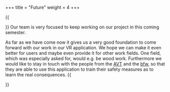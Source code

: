 +++
title = "Future"
weight = 4
+++

{{<section title="Our Future Plans">}}
Our team is very focused to keep working on our project in this coming semester. 

As far as we have come now it gives us a very good foundation to come forward with our work in our VR application. 
We hope we can make it even better for users and maybe even provide it for other work fields. One field, which was especially asked for, would e.g. be wood work. 
Furthermore we would like to stay in touch with the people from the [AVT](https://www.avt-bildung.de/) and the [bfw](https://www.bfw.de/berlin/das-bfw-in-berlin-technische-berufe/),
so that they are able to use this application to train their safety measures as to learn the real consequences.
{{</section>}}
